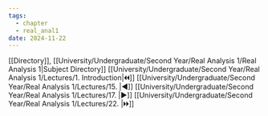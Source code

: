 ```yaml
---
tags:
  - chapter
  - real_anal1
date: 2024-11-22
---
```

[[Directory]], [[University/Undergraduate/Second Year/Real Analysis 1/Real Analysis 1|Subject Directory]]
[[University/Undergraduate/Second Year/Real Analysis 1/Lectures/1. Introduction|🞀🞀]] [[University/Undergraduate/Second Year/Real Analysis 1/Lectures/15. |◀]] [[University/Undergraduate/Second Year/Real Analysis 1/Lectures/17. |▶]] [[University/Undergraduate/Second Year/Real Analysis 1/Lectures/22. |🞂🞂]]
# 
## 
### 